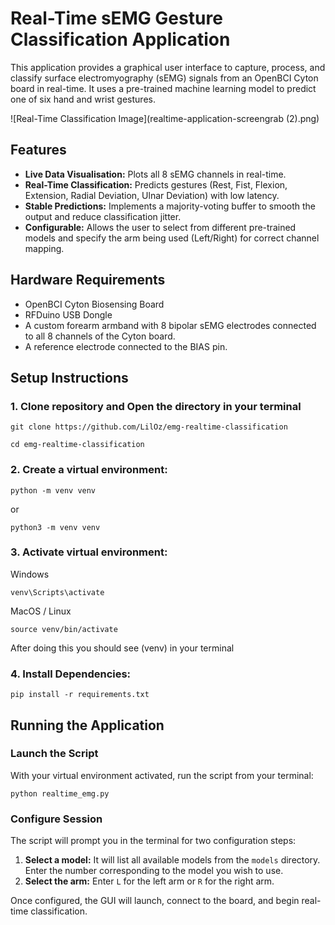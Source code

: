 # Real-Time sEMG Gesture Classification Application

This application provides a graphical user interface to capture, process, and classify surface electromyography (sEMG) signals from an OpenBCI Cyton board in real-time. It uses a pre-trained machine learning model to predict one of six hand and wrist gestures.

![Real-Time Classification Image](realtime-application-screengrab (2).png)

## Features

* **Live Data Visualisation:** Plots all 8 sEMG channels in real-time.
* **Real-Time Classification:** Predicts gestures (Rest, Fist, Flexion, Extension, Radial Deviation, Ulnar Deviation) with low latency.
* **Stable Predictions:** Implements a majority-voting buffer to smooth the output and reduce classification jitter.
* **Configurable:** Allows the user to select from different pre-trained models and specify the arm being used (Left/Right) for correct channel mapping.

## Hardware Requirements

* OpenBCI Cyton Biosensing Board
* RFDuino USB Dongle
* A custom forearm armband with 8 bipolar sEMG electrodes connected to all 8 channels of the Cyton board.
* A reference electrode connected to the BIAS pin.

## Setup Instructions

### 1. Clone repository and Open the directory in your terminal

```
git clone https://github.com/LilOz/emg-realtime-classification
```

```
cd emg-realtime-classification
```

### 2. Create a virtual environment:

```
python -m venv venv
```

or

```
python3 -m venv venv
```

### 3. Activate virtual environment:

Windows

```
venv\Scripts\activate
```

MacOS / Linux

```
source venv/bin/activate
```

After doing this you should see (venv) in your terminal

### 4. Install Dependencies:

```
pip install -r requirements.txt
```

## Running the Application

### Launch the Script

With your virtual environment activated, run the script from your terminal:

`python realtime_emg.py`

### Configure Session

The script will prompt you in the terminal for two configuration steps:

1.  **Select a model:** It will list all available models from the `models` directory. Enter the number corresponding to the model you wish to use.
2.  **Select the arm:** Enter `L` for the left arm or `R` for the right arm.

Once configured, the GUI will launch, connect to the board, and begin real-time classification.
